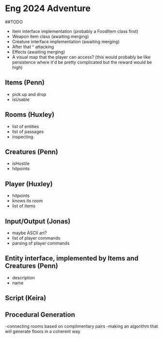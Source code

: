 # Eng 2024 Adventure

##TODO
- Item interface implementation (probably a FoodItem class first)
- Weapon item class (awaiting merging)
- Creature interface implementation (awaiting merging)
- After that ^ attacking
- Effects (awaiting merging)
- A visual map that the player can access? (this would probably be like persistence where it'd be pretty complicated but the reward would be high)

## Items (Penn)
- pick up and drop
- isUsable

## Rooms (Huxley)

- list of entities
- list of passages
- inspecting

## Creatures (Penn)

- isHostile
- hitpoints

## Player (Huxley)

- hitpoints
- knows its room
- list of items

## Input/Output (Jonas)

- maybe ASCII art?
- list of player commands
- parsing of player commands

## Entity interface, implemented by Items and Creatures (Penn)

- description
- name

## Script (Keira)

## Procedural Generation
-connecting rooms based on complimentary pairs
-making an algorithm that will generate floors in a coherent way
